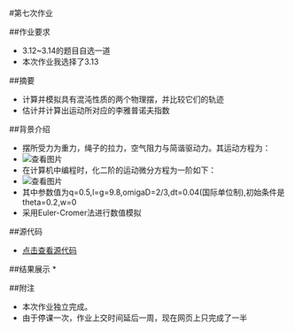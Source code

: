 #第七次作业

##作业要求
* 3.12~3.14的题目自选一道
* 本次作业我选择了3.13

##摘要
* 计算并模拟具有混沌性质的两个物理摆，并比较它们的轨迹
* 估计并计算出运动所对应的李雅普诺夫指数

##背景介绍
* 摆所受力为重力，绳子的拉力，空气阻力与简谐驱动力。其运动方程为：
* ![查看图片](http://a2.qpic.cn/psb?/V14dvOL90MQVdu/nsJvjOwlu4p0dEPg4tE1c0Xr.ZRHqYJWPCyINzs7yK8!/b/dOUAAAAAAAAA&bo=5QF9AAAAAAADB7s!&rf=viewer_4)
* 在计算机中编程时，化二阶的运动微分方程为一阶如下：
* ![查看图片](http://a2.qpic.cn/psb?/V14dvOL90MQVdu/u0JoAI9XoQ8bqFkghSlaqvSf3UeYyJ1kV6PD5LPANCc!/b/dAkBAAAAAAAA&bo=wAGrAAAAAAADB0g!&rf=viewer_4)
* 其中参数值为q=0.5,l=g=9.8,omigaD=2/3,dt=0.04(国际单位制),初始条件是theta=0.2,w=0
* 采用Euler-Cromer法进行数值模拟

##源代码
* [点击查看源代码]()

##结果展示
* 

##附注
* 本次作业独立完成。
* 由于停课一次，作业上交时间延后一周，现在网页上只完成了一半
